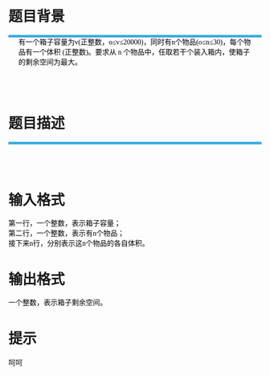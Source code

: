 # 

 
 # 题目背景 
<div class="tyvj-boder-top tyvj-content-inner" style="border-top-width: 5px; border-top-style: solid; border-top-color: rgb(58, 170, 225); padding: 0px 10px 15px; word-wrap: break-word; font-size: 14px; color: rgb(0, 0, 0); font-family: 'Microsoft YaHei UI', 'Microsoft YaHei', 'Segou UI'; line-height: 20px;">
<div class="tyvj-content-inner" style="padding: 0px 10px 15px; word-wrap: break-word;">有一个箱子容量为v(正整数，o&le;v&le;20000)，同时有n个物品(o&le;n&le;30)，每个物品有一个体积&nbsp;(正整数)。要求从&nbsp;n&nbsp;个物品中，任取若干个装入箱内，使箱子的剩余空间为最大。&nbsp;<br />
&nbsp;</div>
</div> 

 
 # 题目描述 
<div class="tyvj-boder-top tyvj-content-inner" style="border-top-width: 5px; border-top-style: solid; border-top-color: rgb(58, 170, 225); padding: 0px 10px 15px; word-wrap: break-word; font-size: 14px; color: rgb(0, 0, 0); font-family: 'Microsoft YaHei UI', 'Microsoft YaHei', 'Segou UI'; line-height: 20px;">
<div class="tyvj-content-inner" style="padding: 0px 10px 15px; word-wrap: break-word;">&nbsp;</div>
</div> 

 
 # 输入格式 
<p><span style="color: rgb(0, 0, 0); font-family: 'Microsoft YaHei UI', 'Microsoft YaHei', 'Segou UI'; font-size: 14px; line-height: 20px;">第一行，一个整数，表示箱子容量；&nbsp;</span><br style="color: rgb(0, 0, 0); font-family: 'Microsoft YaHei UI', 'Microsoft YaHei', 'Segou UI'; font-size: 14px; line-height: 20px;" />
<span style="color: rgb(0, 0, 0); font-family: 'Microsoft YaHei UI', 'Microsoft YaHei', 'Segou UI'; font-size: 14px; line-height: 20px;">第二行，一个整数，表示有n个物品；&nbsp;</span><br style="color: rgb(0, 0, 0); font-family: 'Microsoft YaHei UI', 'Microsoft YaHei', 'Segou UI'; font-size: 14px; line-height: 20px;" />
<span style="color: rgb(0, 0, 0); font-family: 'Microsoft YaHei UI', 'Microsoft YaHei', 'Segou UI'; font-size: 14px; line-height: 20px;">接下来n行，分别表示这n个物品的各自体积。&nbsp;</span></p> 

 
 # 输出格式 
<p><span style="color: rgb(0, 0, 0); font-family: 'Microsoft YaHei UI', 'Microsoft YaHei', 'Segou UI'; font-size: 14px; line-height: 20px;">一个整数，表示箱子剩余空间。</span></p> 

 
 # 提示 
<p>呵呵</p> 
